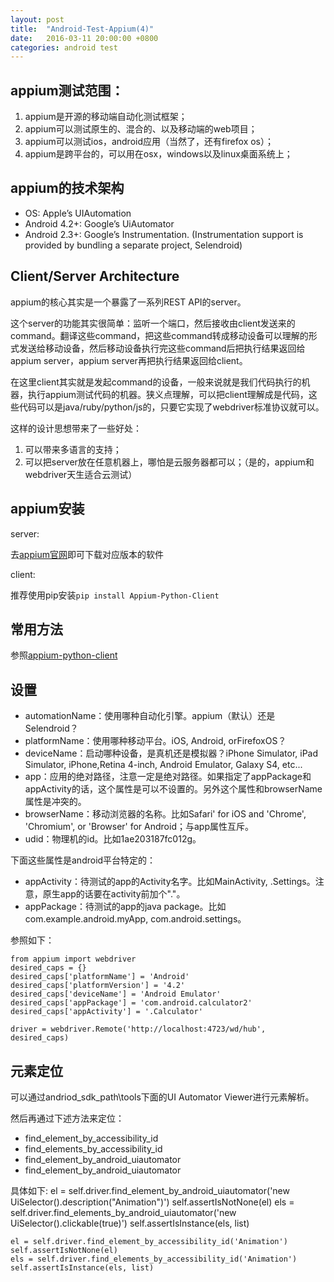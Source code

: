 ```yaml
---
layout: post
title:  "Android-Test-Appium(4)"
date:   2016-03-11 20:00:00 +0800
categories: android test
---
```


## appium测试范围：

1. appium是开源的移动端自动化测试框架；
2. appium可以测试原生的、混合的、以及移动端的web项目；
3. appium可以测试ios，android应用（当然了，还有firefox os）；
4. appium是跨平台的，可以用在osx，windows以及linux桌面系统上；

## appium的技术架构

* OS: Apple’s UIAutomation
* Android 4.2+: Google’s UiAutomator
* Android 2.3+: Google’s Instrumentation. (Instrumentation support is provided by bundling a separate project, Selendroid)

## Client/Server Architecture

appium的核心其实是一个暴露了一系列REST API的server。

这个server的功能其实很简单：监听一个端口，然后接收由client发送来的command。翻译这些command，把这些command转成移动设备可以理解的形式发送给移动设备，然后移动设备执行完这些command后把执行结果返回给appium server，appium server再把执行结果返回给client。

在这里client其实就是发起command的设备，一般来说就是我们代码执行的机器，执行appium测试代码的机器。狭义点理解，可以把client理解成是代码，这些代码可以是java/ruby/python/js的，只要它实现了webdriver标准协议就可以。

这样的设计思想带来了一些好处：

1. 可以带来多语言的支持；
2. 可以把server放在任意机器上，哪怕是云服务器都可以；（是的，appium和webdriver天生适合云测试）

## appium安装

server:

  去[appium官网](http://appium.io/)即可下载对应版本的软件

client:

  推荐使用pip安装`pip install Appium-Python-Client`

## 常用方法

参照[appium-python-client](https://github.com/appium/python-client)

## 设置

* automationName：使用哪种自动化引擎。appium（默认）还是Selendroid？
* platformName：使用哪种移动平台。iOS, Android, orFirefoxOS？
* deviceName：启动哪种设备，是真机还是模拟器？iPhone Simulator, iPad Simulator, iPhone,Retina 4-inch, Android Emulator, Galaxy S4, etc...
* app：应用的绝对路径，注意一定是绝对路径。如果指定了appPackage和appActivity的话，这个属性是可以不设置的。另外这个属性和browserName属性是冲突的。
* browserName：移动浏览器的名称。比如Safari' for iOS and 'Chrome', 'Chromium', or 'Browser' for Android；与app属性互斥。
* udid：物理机的id。比如1ae203187fc012g。


下面这些属性是android平台特定的：

* appActivity：待测试的app的Activity名字。比如MainActivity, .Settings。注意，原生app的话要在activity前加个"."。
* appPackage：待测试的app的java package。比如com.example.android.myApp, com.android.settings。

参照如下：

    from appium import webdriver
    desired_caps = {}
    desired_caps['platformName'] = 'Android'
    desired_caps['platformVersion'] = '4.2'
    desired_caps['deviceName'] = 'Android Emulator'
    desired_caps['appPackage'] = 'com.android.calculator2'
    desired_caps['appActivity'] = '.Calculator'

    driver = webdriver.Remote('http://localhost:4723/wd/hub', desired_caps)

## 元素定位

可以通过andriod_sdk_path\tools下面的UI Automator Viewer进行元素解析。

然后再通过下述方法来定位：
* find_element_by_accessibility_id
* find_elements_by_accessibility_id
* find_element_by_android_uiautomator
* find_element_by_android_uiautomator

具体如下:
    el = self.driver.find_element_by_android_uiautomator('new UiSelector().description("Animation")')
    self.assertIsNotNone(el)
    els = self.driver.find_elements_by_android_uiautomator('new UiSelector().clickable(true)')
    self.assertIsInstance(els, list)

    el = self.driver.find_element_by_accessibility_id('Animation')
    self.assertIsNotNone(el)
    els = self.driver.find_elements_by_accessibility_id('Animation')
    self.assertIsInstance(els, list)